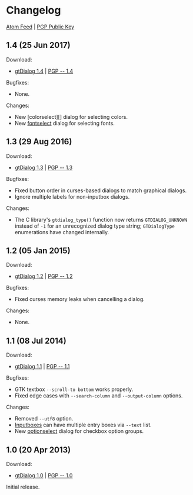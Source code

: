# Changelog

[Atom Feed][] | [PGP Public Key][]

[Atom Feed]: feed
[PGP Public Key]: https://foicica.com/foicica.pgp

## 1.4 (25 Jun 2017)

Download:

* [gtDialog 1.4][] | [PGP -- 1.4][]

Bugfixes:

* None.

Changes:

* New [colorselect][] dialog for selecting colors.
* New [fontselect][] dialog for selecting fonts.

[gtDialog 1.4]: download/gtdialog_1.4.zip
[PGP -- 1.4]: download/gtdialog_1.4.zip.asc
[optionselect]: manual.html#Color.Selection..GTK.Only.
[fontselect]: manual.html#Font.Selection..GTK.Only.

## 1.3 (29 Aug 2016)

Download:

* [gtDialog 1.3][] | [PGP -- 1.3][]

Bugfixes:

* Fixed button order in curses-based dialogs to match graphical dialogs.
* Ignore multiple labels for non-inputbox dialogs.

Changes:

* The C library's `gtdialog_type()` function now returns `GTDIALOG_UNKNOWN`
  instead of `-1` for an unrecognized dialog type string; `GTDialogType`
  enumerations have changed internally.

[gtDialog 1.3]: download/gtdialog_1.3.zip
[PGP -- 1.3]: download/gtdialog_1.3.zip.asc

## 1.2 (05 Jan 2015)

Download:

* [gtDialog 1.2][] | [PGP -- 1.2][]

Bugfixes:

* Fixed curses memory leaks when cancelling a dialog.

Changes:

* None.

[gtDialog 1.2]: download/gtdialog_1.2.zip
[PGP -- 1.2]: download/gtdialog_1.2.zip.asc

## 1.1 (08 Jul 2014)

Download:

* [gtDialog 1.1][] | [PGP -- 1.1][]

Bugfixes:

* GTK textbox `--scroll-to bottom` works properly.
* Fixed edge cases with `--search-column` and `--output-column` options.

Changes:

* Removed `--utf8` option.
* [Inputboxes][] can have multiple entry boxes via `--text` list.
* New [optionselect][] dialog for checkbox option groups.

[gtDialog 1.1]: download/gtdialog_1.1.zip
[PGP -- 1.1]: download/gtdialog_1.1.zip.asc
[Inputboxes]: manual.html#Inputboxes
[optionselect]: manual.html#Option.Selection

## 1.0 (20 Apr 2013)

Download:

* [gtDialog 1.0][] | [PGP -- 1.0][]

Initial release.

[gtDialog 1.0]: download/gtdialog_1.0.zip
[PGP -- 1.0]: download/gtdialog_1.0.zip.asc
